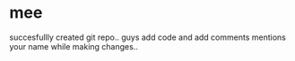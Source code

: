 # mee
succesfullly created git repo..
guys add code and add comments mentions your name while making changes..
